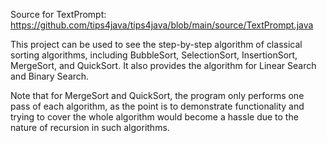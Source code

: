Source for TextPrompt: https://github.com/tips4java/tips4java/blob/main/source/TextPrompt.java

This project can be used to see the step-by-step algorithm of classical sorting algorithms, including
BubbleSort, SelectionSort, InsertionSort, MergeSort, and QuickSort. It also provides the algorithm
for Linear Search and Binary Search.

Note that for MergeSort and QuickSort, the program only performs one pass of each algorithm, as the point
is to demonstrate functionality and trying to cover the whole algorithm would become a hassle
due to the nature of recursion in such algorithms.
